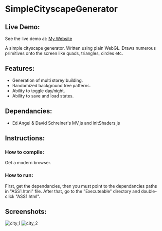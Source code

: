 # SimpleCityscapeGenerator

## Live Demo:
See the live demo at: [My Website](http://doga.oruc.ug.bilkent.edu.tr/cityscapeGenerator/Executable/ASS1.html)

A simple cityscape generator. Written using plain WebGL. Draws numerous primitives onto the screen like quads, triangles, circles etc.

## Features:
  * Generation of multi storey building.
  * Randomized background tree patterns.
  * Ability to toggle day/night.
  * Ability to save and load states.
  
## Dependancies: 
  * Ed Angel & David Schreiner's MV.js and initShaders.js

## Instructions:
### How to compile:
Get a modern browser.
### How to run:
First, get the dependancies, then you must point to the dependancies paths in "ASS1.html" file. After that, go to the "Executeable" directory and double-click "ASS1.html".

## Screenshots:
![city_1](https://user-images.githubusercontent.com/25724155/55692738-76e13700-59b3-11e9-83ff-1115a006f483.png)
![city_2](https://user-images.githubusercontent.com/25724155/55692739-76e13700-59b3-11e9-8ec7-4b8bed38d683.png)